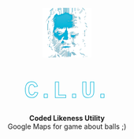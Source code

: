 <p align="center"><img src="./doc/logo.png"alt="clu-logo"style="width:20%"/><h1 align="center"><b style="font-size:5vw;font-family:courier;align:center;background:url(./doc/background.jpg) repeat center center;background-size:5vw;-webkit-text-fill-color:transparent;-webkit-background-clip:text;-moz-background-clip:text;background-clip:text;-webkit-text-stroke:1px #02b4d8;">C.L.U.</b></h1><p align="center"><b>Coded Likeness Utility</b><br>Google Maps for game about balls ;)</p></p>
